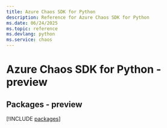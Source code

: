 ```yaml
---
title: Azure Chaos SDK for Python
description: Reference for Azure Chaos SDK for Python
ms.date: 06/24/2025
ms.topic: reference
ms.devlang: python
ms.service: chaos
---
```

# Azure Chaos SDK for Python - preview
## Packages - preview
[!INCLUDE [packages](chaos-index.md)]